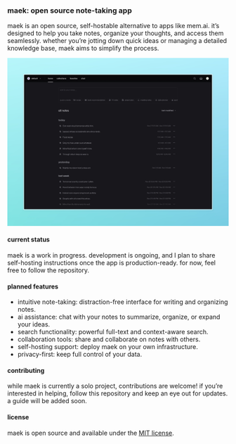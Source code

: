 ### maek: open source note-taking app

maek is an open source, self-hostable alternative to apps like mem.ai. it’s designed to help you take notes, organize your thoughts, and access them seamlessly. whether you’re jotting down quick ideas or managing a detailed knowledge base, maek aims to simplify the process.

![maek](.github/assets/hero.jpeg)

#### current status

maek is a work in progress. development is ongoing, and I plan to share self-hosting instructions once the app is production-ready. for now, feel free to follow the repository.

#### planned features

- intuitive note-taking: distraction-free interface for writing and organizing notes.
- ai assistance: chat with your notes to summarize, organize, or expand your ideas.
- search functionality: powerful full-text and context-aware search.
- collaboration tools: share and collaborate on notes with others.
- self-hosting support: deploy maek on your own infrastructure.
- privacy-first: keep full control of your data.

#### contributing

while maek is currently a solo project, contributions are welcome! if you’re interested in helping, follow this repository and keep an eye out for updates. a guide will be added soon.

#### license

maek is open source and available under the [MIT license](https://github.com/karngyan/maek/blob/main/license).

